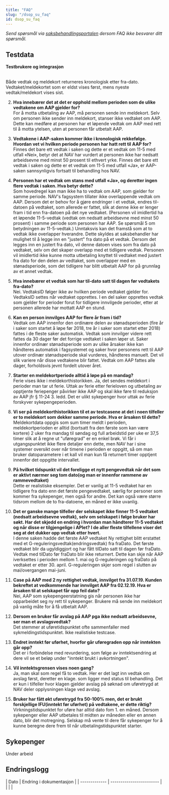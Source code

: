 ```yaml
---
title: "FAQ"
slug: "/dsop_su_faq"
id: dsop_su_faq
---
```


*Send spørsmål via [saksbehandlingsportalen](https:/online3.superoffice.com/Cust28770/CS/scripts/customer.fcgi) dersom FAQ ikke besvarer ditt spørsmål.*

## Testdata

**Testbrukere og integrasjon** <br  />

<br  />
Både vedtak og meldekort returneres kronologisk etter fra-dato. Vedtaket/meldekortet som er eldst vises først, mens nyeste vedtak/meldekort vises sist.

2. **Hva innebærer det at det er opphold mellom perioden som de ulike vedtakene om AAP gjelder for?**<br  />
For å motta utbetaling av AAP, må personen sende inn meldekort. Selv om personen ikke sender inn meldekort, stanser ikke vedtaket om AAP.
Dette kan medføre at personen har et løpende vedtak om AAP med rett til å motta ytelsen, uten at personen får utbetalt AAP.

4. **Vedtakene i AAP-saken kommer ikke i kronologisk rekkefølge. Hvordan vet vi hvilken periode personen har hatt rett til AAP for?**<br  />
Finnes det bare ett vedtak i saken og dette er et vedtak om 11-5 med utfall «Nei», betyr det at NAV har vurdert at personen ikke har nedsatt arbeidsevne med minst 50 prosent til ethvert yrke.
Finnes det bare ett vedtak i saken og dette er et vedtak om 11-5 med utfall «Ja», er AAP-saken sannsynligvis fortsatt til behandling hos NAV.

6. **Personen har et vedtak om stans med utfall «Ja», og deretter ingen flere vedtak i saken. Hva betyr dette?**<br  />
Som hovedregel kan man ikke ha to vedtak om AAP, som gjelder for samme periode. NAV's fagsystem tillater ikke overlappende vedtak om AAP.
Dersom det er behov for å gjøre endringer i et vedtak, endres til-datoen på vedtaket, som allerede er fattet, slik at denne ikke er lenger fram i tid enn fra-datoen på det nye vedtaket.
(Personen vil imidlertid ha et løpende 11-5-vedtak (vedtak om nedsatt arbeidsevne med minst 50 prosent) i samme periode som personen har AAP. Se spørsmål 5 om betydningen av 11-5-vedtak.)
Unntaksvis kan det framstå som at to vedtak ikke overlapper hverandre. Dette skyldes at saksbehandler har mulighet til å legge inn en "justert" fra dato på et vedtak.
Dersom det legges inn en justert fra dato, vil denne datoen vises som fra dato på vedtaket, selv om det skaper overlapp med et tidligere vedtak.
Personen vil imidlertid ikke kunne motta utbetaling knyttet til vedtaket med justert fra dato for den delen av vedtaket, som overlapper med en stønadsperiode, som det tidligere har blitt utbetalt AAP for på grunnlag av et annet vedtak.

8. **Hva innebærer et vedtak som har til-dato satt til dagen før vedtakets fra-dato?** <br  />
Nei. VedtaksID følger ikke av hvilken periode vedtaket gjelder for. VedtaksID settes når vedtaket opprettes.
I en del saker opprettes vedtak som gjelder for perioder forut for tidligere innvilgede perioder, etter at personen allerede har mottatt AAP en stund.

10. **Kan en person innvilges AAP for flere år fram i tid?**<br  />
Vedtak om AAP innenfor den ordinære delen av stønadsperioden (fire år i saker som startet å løpe før 2018, tre år i saker som startet etter 2018) fattes i de fleste saker automatisk.
Vedtak som innvilger videre rett fattes da 30 dager før det forrige vedtaket i saken løper ut.
Saker innenfor ordinær stønadsperiode som av ulike årsaker ikke kan håndteres automatisk i fagsystemet og saker hvor personens rett til AAP utover ordinær stønadsperiode skal vurderes, håndteres manuelt.
Det vil slik variere når disse vedtakene blir fattet. Vedtak om AAP fattes alle dager, forholdsvis jevnt fordelt utover året.

12. **Starter en meldekortperiode alltid å løpe på en mandag?** <br  />
Ferie vises ikke i meldekorthistorikken. Ja, det sendes meldekort i perioder man tar ut ferie.
Uttak av ferie etter ferieloven og utbetaling av opptjente feriepenger påvirker ikke AAP og skal ikke føre til reduksjon av AAP jfr &sect; 11-24 3. ledd.
Det er ulikt sykepenger hvor uttak av ferie forskyver sykepengeperioden.

14. **Vi ser på meldekorthistorikken til et av testcasene at det i noen tilfeller er to meldekort som dekker samme periode. Hva er årsaken til dette?** <br  />
Meldekortdata oppgis som sum timer meldt i perioden, meldekortperioden er alltid (bortsatt fra den første som kan være kortere) 2 uker fra mandag til søndag og full arbeidstid per uke er 37,5 timer
slik at å regne ut "uføregrad" er en enkel brøk. Vi får i utgangspunktet ikke flere detaljer enn dette, men NAV har i sine systemer oversikt over når timene i perioden er oppgitt,
så om man bruker datoparametere i et kall vil man kun få returnert timer opptjent innenfor det oppgitte intervallet.

16.	**På hvilket tidspunkt vil det foreligge et nytt pengevedtak når det som er aktivt nærmer seg tom dato(og man er innenfor rammene av rammevedtaket)** <br  />
Dette er realistiske eksempler. Det er vanlig at 11-5 vedtaket har en tidligere fra dato enn det første pengevedtaket, særlig for personer som kommer fra sykepenger, men også for andre.
Det kan også være større tidsrom mellom de to fra-datoene, en måned er ikke uvanlig.

18.	**Det er ganske mange tilfeller der selskapet ikke finner 11-5 vedtaket (nedsatt arbeidsevne vedtak), selv om selskapet i følge bruker har søkt. Har det skjedd en endring i hvordan man håndterer 11-5 vedtaket og når disse er tilgjengelige i APIet? I de aller fleste tilfellene viser det seg at det dukker opp vedtak etter hvert.** <br  />
I denne saken hadde det første AAP vedtaket Ny rettighet blitt erstattet med et G-reguleringsvedtak(endringsvedtak) fra fraDato. Det første vedtaket blir da ugyldiggjort og har fått tilDato satt til dagen før fraDato. Vedtak med tilDato før fraDato blir ikke returnert. Dette kan skje når AAP iverksettes i perioden mellom 1. mai og G-reguleringen og fraDato på vedtaket er etter 30. april. G-reguleringen skjer som regel i slutten av mai/overgangen mai-juni.

20.	**Case på AAP med 2 ny rettighet vedtak, innvilget fra 31.07.19. Kunden bekreftet at vedkommende har innvilget AAP fra 02.12.19. Hva er årsaken til at selskapet får opp feil dato?** <br  />
Nei, AAP som sykepengeerstatning gis når personen ikke har opparbeidet seg ny rett til sykepenger. Brukere må sende inn meldekort på vanlig måte for å få utbetalt AAP.

22.	**Dersom en bruker får avslag på AAP pga ikke nedsatt arbeidsevne, ser man et avslagsvedtak?** <br  />
Det stemmer at uføretidspunktet ofte sammenfaller med sykmeldingstidspunktet. Ikke realistiske testcase.

2. **Endret inntekt før uførhet, hvorfor går uføregraden opp når inntekten går opp?** <br  />
Det er i forbindelse med revurdering, som følge av inntektsendring at dere vil se et beløp under "inntekt brukt i avkortningen".

4. **Vil inntektsgrensen vises noen gang?** <br  />
Ja, man skal som regel få to vedtak. Her er det lagt inn vedtak om avslag først, deretter en klage. som ligger med status til behandling.
Det er kun i tilfeller hvor klagen gjelder avslag på søknad om uføretrygd at NAV deler opplysningen klage ved avslag.

6.	**Bruker har fått økt uføretrygd fra 50-100% men, det er brukt forskjellige IFU(inntekt før uførhet) på vedtakene, er dette riktig?**<br  />
Virkningstidspunktet for uføre har alltid dato fom 1. en måned. Dersom sykepenger eller AAP utbetales til midten av måneden eller en annen dato, blir det motregning.
Selskap må vente til dere får sykepenger for å kunne beregne dere frem til når utbetalingstidspunktet starter.

## Sykepenger

Under arbeid

## Endringslogg

| Dato         | Endring i dokumentasjon   |
| ------------- | ------------------------ |  | |   |
